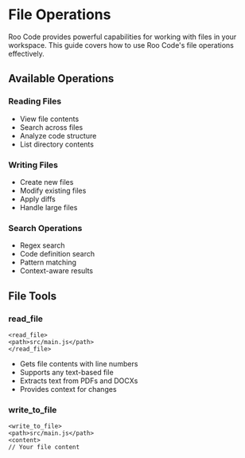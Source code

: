# File Operations

Roo Code provides powerful capabilities for working with files in your workspace. This guide covers how to use Roo Code's file operations effectively.

## Available Operations

### Reading Files
- View file contents
- Search across files
- Analyze code structure
- List directory contents

### Writing Files
- Create new files
- Modify existing files
- Apply diffs
- Handle large files

### Search Operations
- Regex search
- Code definition search
- Pattern matching
- Context-aware results

## File Tools

### read_file
```
<read_file>
<path>src/main.js</path>
</read_file>
```
- Gets file contents with line numbers
- Supports any text-based file
- Extracts text from PDFs and DOCXs
- Provides context for changes

### write_to_file
```
<write_to_file>
<path>src/main.js</path>
<content>
// Your file content